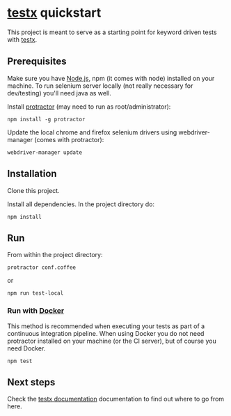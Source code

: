 [testx](http://testx.io/testx) quickstart
====================

This project is meant to serve as a starting point for keyword driven tests with [testx](http://testx.io/testx).

## Prerequisites

Make sure you have [Node.js](https://nodejs.org), npm (it comes with node) installed on your machine. To run selenium server locally (not really necessary for dev/testing) you'll need java as well.

Install [protractor](http://www.protractortest.org/) (may need to run as root/administrator):

	npm install -g protractor

Update the local chrome and firefox selenium drivers using webdriver-manager (comes with protractor):

	webdriver-manager update

## Installation

Clone this project.

Install all dependencies. In the project directory do:

	npm install

## Run

From within the project directory:

	protractor conf.coffee

or

	npm run test-local

### Run with [Docker](https://www.docker.com/)

This method is recommended when executing your tests as part of a continuous integration pipeline. When using Docker you do not need protractor installed on your machine (or the CI server), but of course you need Docker.

  	npm test

## Next steps

Check the [testx documentation](http://testx.io/testx) documentation to find out where to go from here.
